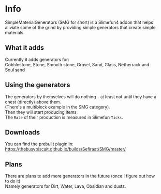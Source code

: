 # Info
SimpleMaterialGenerators (SMG for short) is a Slimefun4 addon that helps aliviate some of the grind by providing simple generators that create simple materials.<br>

## What it adds
Currently it adds generators for:<br>
Cobblestone, Stone, Smooth stone, Gravel, Sand, Glass, Netherrack and Soul sand<br>

## Using the generators
The generators by themselves will do nothing - at least not until they have a chest (directly) above them.<br>
(There's a multiblock example in the SMG category).<br>
Then they will start producing items.<br>
The `Rate` of their production is measured in Slimefun `Ticks`.<br>

## Downloads
You can find the prebuilt plugin in:<br>
https://thebusybiscuit.github.io/builds/Sefiraat/SMG/master/<br>

## Plans
There are plans to add more generators in the future (once I figure out how to do it)<br>
Namely generators for Dirt, Water, Lava, Obsidian and dusts.<br>
